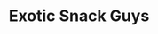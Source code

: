 ---
title: "Exotic Snack Guys"
url: /chicago/exotic-snack-guys-north-milwaukee-avenue/
shop: convenience
---